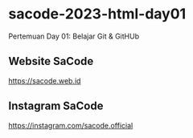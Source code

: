# sacode-2023-html-day01
Pertemuan Day 01: Belajar Git &amp; GitHUb

## Website SaCode
https://sacode.web.id

## Instagram SaCode
https://instagram.com/sacode.official
